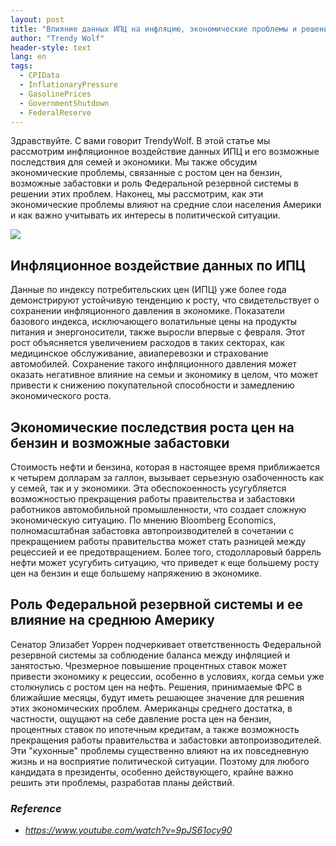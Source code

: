 ```yaml
---
layout: post
title: "Влияние данных ИПЦ на инфляцию, экономические проблемы и решение проблем в Средней Америке"
author: "Trendy Wolf"
header-style: text
lang: en
tags:
  - CPIData
  - InflationaryPressure
  - GasolinePrices
  - GovernmentShutdown
  - FederalReserve
---
```


Здравствуйте. С вами говорит TrendyWolf. В этой статье мы рассмотрим инфляционное воздействие данных ИПЦ и его возможные последствия для семей и экономики. Мы также обсудим экономические проблемы, связанные с ростом цен на бензин, возможные забастовки и роль Федеральной резервной системы в решении этих проблем. Наконец, мы рассмотрим, как эти экономические проблемы влияют на средние слои населения Америки и как важно учитывать их интересы в политической ситуации.

<img
    src="https://i.ytimg.com/vi/9pJS61ocy90/hqdefault.jpg"
/>


## Инфляционное воздействие данных по ИПЦ
Данные по индексу потребительских цен (ИПЦ) уже более года демонстрируют устойчивую тенденцию к росту, что свидетельствует о сохранении инфляционного давления в экономике. Показатели базового индекса, исключающего волатильные цены на продукты питания и энергоносители, также выросли впервые с февраля. Этот рост объясняется увеличением расходов в таких секторах, как медицинское обслуживание, авиаперевозки и страхование автомобилей. Сохранение такого инфляционного давления может оказать негативное влияние на семьи и экономику в целом, что может привести к снижению покупательной способности и замедлению экономического роста.

## Экономические последствия роста цен на бензин и возможные забастовки
Стоимость нефти и бензина, которая в настоящее время приближается к четырем долларам за галлон, вызывает серьезную озабоченность как у семей, так и у экономики. Эта обеспокоенность усугубляется возможностью прекращения работы правительства и забастовки работников автомобильной промышленности, что создает сложную экономическую ситуацию. По мнению Bloomberg Economics, полномасштабная забастовка автопроизводителей в сочетании с прекращением работы правительства может стать разницей между рецессией и ее предотвращением. Более того, стодолларовый баррель нефти может усугубить ситуацию, что приведет к еще большему росту цен на бензин и еще большему напряжению в экономике.

## Роль Федеральной резервной системы и ее влияние на среднюю Америку
Сенатор Элизабет Уоррен подчеркивает ответственность Федеральной резервной системы за соблюдение баланса между инфляцией и занятостью. Чрезмерное повышение процентных ставок может привести экономику к рецессии, особенно в условиях, когда семьи уже столкнулись с ростом цен на нефть. Решения, принимаемые ФРС в ближайшие месяцы, будут иметь решающее значение для решения этих экономических проблем. Американцы среднего достатка, в частности, ощущают на себе давление роста цен на бензин, процентных ставок по ипотечным кредитам, а также возможность прекращения работы правительства и забастовки автопроизводителей. Эти "кухонные" проблемы существенно влияют на их повседневную жизнь и на восприятие политической ситуации. Поэтому для любого кандидата в президенты, особенно действующего, крайне важно решить эти проблемы, разработав планы действий.


### _Reference_
- _https://www.youtube.com/watch?v=9pJS61ocy90_

